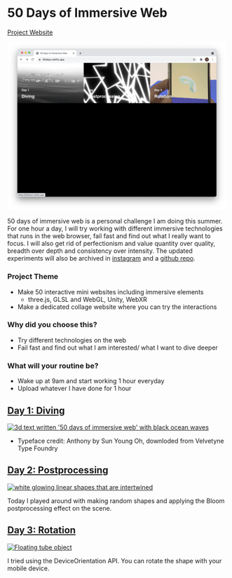 # 50 Days of Immersive Web

[Project Website](https://50days.netlify.app/)

<a href="https://50days.netlify.app/">
    <img src="./public/assets/website.png" alt="Screen capture of the project gallery website" width="500" height="auto">
</a>

50 days of immersive web is a personal challenge I am doing this summer. 
For one hour a day, I will try working with different immersive technologies that runs in the web browser, fail fast and find out what I really want to focus. 
I will also get rid of perfectionism and value quantity over quality, breadth over depth and consistency over intensity. 
The updated experiments will also be archived in [instagram](https://www.instagram.com/jeeyoonhyun/) and a [github repo](https://github.com/jeeyoonhyun/ImmersiveWeb).

### Project Theme
- Make 50 interactive mini websites including immersive elements
    - three.js, GLSL and WebGL, Unity, WebXR
- Make a dedicated collage website where you can try the interactions
### Why did you choose this?
- Try different technologies on the web
- Fail fast and find out what I am interested/ what I want to dive deeper
### What will your routine be?
- Wake up at 9am and start working 1 hour everyday
- Upload whatever I have done for 1 hour

## [Day 1: Diving](https://50days.netlify.app/day1)
<a href="https://50days.netlify.app/day1">
<img src="./public/assets/day1/day1.gif" alt="3d text written '50 days of immersive web' with black ocean waves" width="300" height="auto">
</a>

* Typeface credit: Anthony by Sun Young Oh, downloded from Velvetyne Type Foundry

## [Day 2: Postprocessing](https://50days.netlify.app/day2)
<a href="https://50days.netlify.app/day2">
<img src="./public/assets/day2/day2.gif" alt="white glowing linear shapes that are intertwined" width="300" height="auto">
</a>

Today I played around with making random shapes and applying the Bloom postprocessing effect on the scene.

## [Day 3: Rotation](https://50days.netlify.app/day3)
<a href="https://50days.netlify.app/day3">
<img src="./public/assets/day3/day3.gif" alt="Floating tube object" width="300" height="auto">
</a>

I tried using the DeviceOrientation API. You can rotate the shape with your mobile device.


